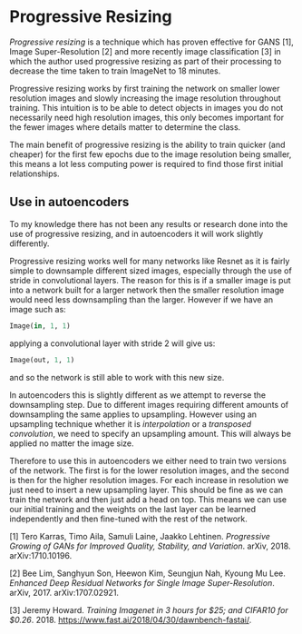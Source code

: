 # Progressive Resizing
_Progressive resizing_ is a technique which has proven effective for GANS [1], Image Super-Resolution [2] and more recently image classification [3] in which the author used progressive resizing as part of their processing to decrease the time taken to train ImageNet to 18 minutes.

Progressive resizing works by first training the network on smaller lower resolution images and slowly increasing the image resolution throughout training. This intuition is to be able to detect objects in images you do not necessarily need high resolution images, this only becomes important for the fewer images where details matter to determine the class.

The main benefit of progressive resizing is the ability to train quicker (and cheaper) for the first few epochs due to the image resolution being smaller, this means a lot less computing power is required to find those first initial relationships.

## Use in autoencoders
To my knowledge there has not been any results or research done into the use of progressive resizing, and in autoencoders it will work slightly differently.

Progressive resizing works well for many networks like Resnet as it is fairly simple to downsample different sized images, especially through the use of stride in convolutional layers. The reason for this is if a smaller image is put into a network built for a larger network then the smaller resolution image would need less downsampling than the larger. However if we have an image such as:

```python
Image(in, 1, 1)
```

applying a convolutional layer with stride 2 will give us:

```python
Image(out, 1, 1)
```
and so the network is still able to work with this new size.

In autoencoders this is slightly different as we attempt to reverse the downsampling step. Due to different images requiring different amounts of downsampling the same applies to upsampling. However using an upsampling technique whether it is _interpolation_ or a _transposed convolution_, we need to specify an upsampling amount. This will always be applied no matter the image size.

Therefore to use this in autoencoders we either need to train two versions of the network. The first is for the lower resolution images, and the second is then for the higher resolution images. For each increase in resolution we just need to insert a new upsampling layer. This should be fine as we can train the network and then just add a head on top. This means we can use our initial training and the weights on the last layer can be learned independently and then fine-tuned with the rest of the network.

[1] Tero Karras, Timo Aila, Samuli Laine, Jaakko Lehtinen. _Progressive Growing of GANs for Improved Quality, Stability, and Variation_. arXiv, 2018. arXiv:1710.10196.

[2] Bee Lim, Sanghyun Son, Heewon Kim, Seungjun Nah, Kyoung Mu Lee. _Enhanced Deep Residual Networks for Single Image Super-Resolution_. arXiv, 2017. arXiv:1707.02921.

[3] Jeremy Howard. _Training Imagenet in 3 hours for $25; and CIFAR10 for $0.26_. 2018. https://www.fast.ai/2018/04/30/dawnbench-fastai/.
